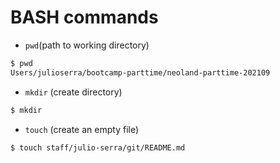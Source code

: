 # BASH commands

- `pwd`(path to working directory)

```sh
$ pwd
Users/julioserra/bootcamp-parttime/neoland-parttime-202109
````

- `mkdir` (create directory)
```sh
$ mkdir

```
- `touch` (create an empty file)

```sh
$ touch staff/julio-serra/git/README.md
```
